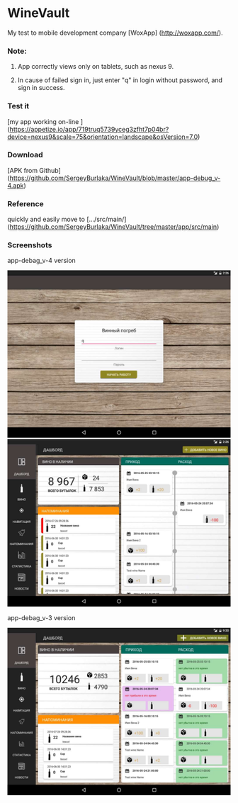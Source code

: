 # WineVault

 My test to mobile development company [WoxApp] (http://woxapp.com/). 

### Note:

 1) App correctly views only on tablets, such as nexus 9.
 
 2) In cause of failed sign in, just enter "q" in login without password, and sign in success.

### Test it

[my app working on-line ] (https://appetize.io/app/719truq5739yceg3zfht7p04br?device=nexus9&scale=75&orientation=landscape&osVersion=7.0) 

### Download 

[APK from Github] (https://github.com/SergeyBurlaka/WineVault/blob/master/app-debug_v-4.apk) 

### Reference 

quickly and easily move to [.../src/main/] (https://github.com/SergeyBurlaka/WineVault/tree/master/app/src/main)

### Screenshots

app-debag_v-4 version

<img src="https://github.com/SergeyBurlaka/WineVault/blob/master/img/WineVault_v4_login.jpg" > 

<img src="https://github.com/SergeyBurlaka/WineVault/blob/master/img/WineVault_v4.jpg">


app-debag_v-3 version

<img src="https://github.com/SergeyBurlaka/WineVault/blob/master/img/2016-10-24%2014-40-04%20Screenshot_2.jpg" >


